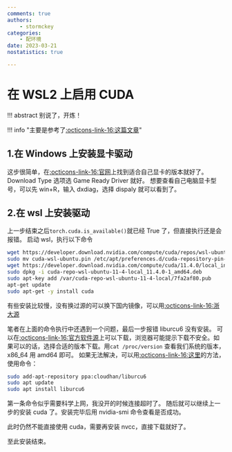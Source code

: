 ```yaml
---
comments: true
authors:
    - stormckey
categories:
    - 配环境
date: 2023-03-21
nostatistics: true

---
```

# 在 WSL2 上启用 CUDA
!!! abstract
    别说了，开炼！
<!-- more -->

!!! info "主要是参考了[:octicons-link-16:这篇文章](https://zhuanlan.zhihu.com/p/506477744)"

## 1.在 Windows 上安装显卡驱动
这步很简单，在[:octicons-link-16:官网](https://www.nvidia.com/Download/index.aspx?lang=en-us)上找到适合自己显卡的版本就好了。
Download Type 选项选 Game Ready Driver 就好。
想要查看自己电脑显卡型号，可以先 win+R，输入 dxdiag，选择 dispaly 就可以看到了。

## 2.在 wsl 上安装驱动
上一步结束之后`torch.cuda.is_available()`就已经 True 了，但直接执行还是会报错。
启动 wsl，执行以下命令
```bash
wget https://developer.download.nvidia.com/compute/cuda/repos/wsl-ubuntu/x86_64/cuda-wsl-ubuntu.pin
sudo mv cuda-wsl-ubuntu.pin /etc/apt/preferences.d/cuda-repository-pin-600
wget https://developer.download.nvidia.com/compute/cuda/11.4.0/local_installers/cuda-repo-wsl-ubuntu-11-4-local_11.4.0-1_amd64.deb
sudo dpkg -i cuda-repo-wsl-ubuntu-11-4-local_11.4.0-1_amd64.deb
sudo apt-key add /var/cuda-repo-wsl-ubuntu-11-4-local/7fa2af80.pub
apt-get update
sudo apt-get -y install cuda
```
有些安装比较慢，没有换过源的可以换下国内镜像，可以用[:octicons-link-16:浙大源](http://mirrors.zju.edu.cn/)

笔者在上面的命令执行中还遇到一个问题，最后一步报错 liburcu6 没有安装。
可以在[:octicons-link-16:官方软件源](https://packages.debian.org/bullseye/liburcu6)上可以下载，浏览器可能提示下载不安全。如果可以的话，选择合适的版本下载。用`cat /proc/version` 查看我们系统的版本，x86_64 用 amd64 即可。
如果无法解决，可以用[:octicons-link-16:这里](https://askubuntu.com/questions/1407962/unable-to-install-cuda-on-ubuntu-22-04-wsl2)的方法，使用命令：
```bash
sudo add-apt-repository ppa:cloudhan/liburcu6
sudo apt update
sudo apt install liburcu6
```
第一条命令似乎需要科学上网，我没开的时候连接超时了。
随后就可以继续上一步的安装 cuda 了。安装完毕后用 nvidia-smi 命令查看是否成功。

此时仍然不能直接使用 cuda，需要再安装 nvcc，直接下载就好了。

至此安装结束。

<!-- !!! tip
    如果在使用`from mpi4py import MPI`中报错连接库找不着，可以尝试`sudo apt install libopenmpi-dev`来安装所需的库 -->
